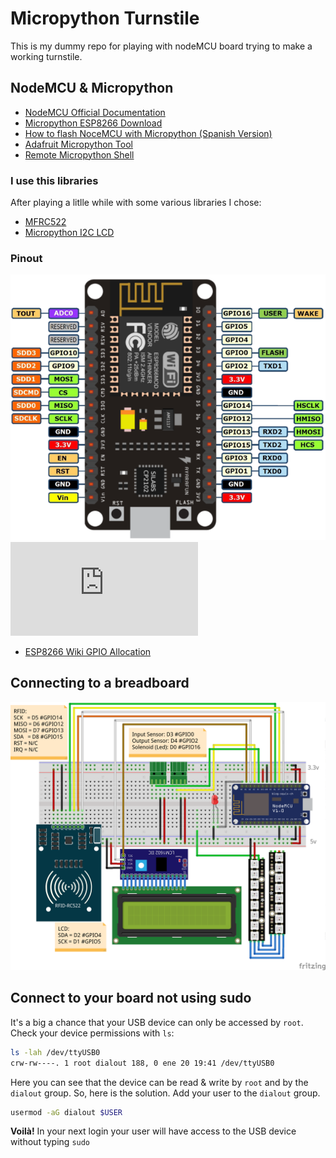 # Micropython Turnstile

This is my dummy repo for playing with nodeMCU board trying to make a working
turnstile.

## NodeMCU & Micropython

- [NodeMCU Official Documentation](https://nodemcu.readthedocs.io/en/master/)
- [Micropython ESP8266 Download](http://micropython.org/download#esp8266)
- [How to flash NoceMCU with Micropython (Spanish Version)](http://leo.bitson.com.ar/blog/micropython-en-la-nodemcu/)
- [Adafruit Micropython Tool](https://github.com/adafruit/ampy)
- [Remote Micropython Shell](https://github.com/dhylands/rshell)

### I use this libraries

After playing a litlle while with some various libraries I chose:

- [MFRC522](https://github.com/wendlers/micropython-mfrc522)
- [Micropython I2C LCD](https://github.com/dhylands/python_lcd/)

### Pinout

![NodeMCU Pinout](/img/nodemcu_pins.png)
![Pin Allocations](http://www.esp8266.com/wiki/lib/exe/fetch.php?media=pin_functions.png)

- [ESP8266 Wiki GPIO Allocation](http://www.esp8266.com/wiki/doku.php?id=esp8266_gpio_pin_allocations)

## Connecting to a breadboard

![Breadboard connection](/fritzing/turnstile_bb.png)

## Connect to your board not using sudo

It's a big a chance that your USB device can only be accessed by `root`. Check
your device permissions with `ls`:

```bash
ls -lah /dev/ttyUSB0
crw-rw----. 1 root dialout 188, 0 ene 20 19:41 /dev/ttyUSB0
```
Here you can see that the device can be read & write by `root` and by the
`dialout` group. So, here is the solution. Add your user to the `dialout`
group.

```bash
usermod -aG dialout $USER
```
__Voilà!__ In your next login your user will have access to the USB device
without typing `sudo`



